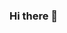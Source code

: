 ### Hi there 👋

<!--
**WillGarciaM/WillGarciaM** is a ✨ _special_ ✨ repository because its `README.md` (this file) appears on your GitHub profile.

Here are some ideas to get you started:

🔭 I’m currently working on NTT DATA
🌱 I’m currently learning Node
-->
